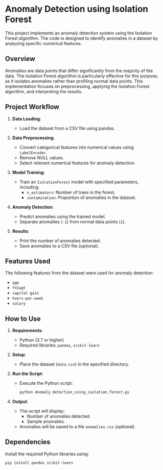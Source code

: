 # Anomaly Detection using Isolation Forest

This project implements an anomaly detection system using the Isolation Forest algorithm. The code is designed to identify anomalies in a dataset by analyzing specific numerical features.

## Overview

Anomalies are data points that differ significantly from the majority of the data. The Isolation Forest algorithm is particularly effective for this purpose, as it isolates anomalies rather than profiling normal data points. This implementation focuses on preprocessing, applying the Isolation Forest algorithm, and interpreting the results.

## Project Workflow

1. **Data Loading**:
   - Load the dataset from a CSV file using pandas.

2. **Data Preprocessing**:
   - Convert categorical features into numerical values using `LabelEncoder`.
   - Remove NULL values.
   - Select relevant numerical features for anomaly detection.

3. **Model Training**:
   - Train an `IsolationForest` model with specified parameters, including:
     - `n_estimators`: Number of trees in the forest.
     - `contamination`: Proportion of anomalies in the dataset.

4. **Anomaly Detection**:
   - Predict anomalies using the trained model.
   - Separate anomalies (`-1`) from normal data points (`1`).

5. **Results**:
   - Print the number of anomalies detected.
   - Save anomalies to a CSV file (optional).

## Features Used

The following features from the dataset were used for anomaly detection:

- `age`
- `fnlwgt`
- `capital-gain`
- `hours-per-week`
- `salary`

## How to Use

1. **Requirements**:
   - Python (3.7 or higher)
   - Required libraries: `pandas`, `scikit-learn`

2. **Setup**:
   - Place the dataset (`data.csv`) in the specified directory.

3. **Run the Script**:
   - Execute the Python script:
     ```bash
     python Anomaly_detection_using_isolation_forest.py
     ```

4. **Output**:
   - The script will display:
     - Number of anomalies detected.
     - Sample anomalies.
   - Anomalies will be saved to a file `anomalies.csv` (optional).

## Dependencies

Install the required Python libraries using:

```bash
pip install pandas scikit-learn
